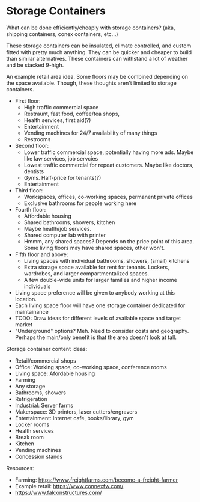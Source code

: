 # Storage Containers
What can be done efficiently/cheaply with storage containers? (aka, shipping containers, conex containers, etc...)

These storage containers can be insulated, climate controlled, and custom fitted with pretty much anything. They can be quicker and cheaper to build than similar alternatives. These containers can withstand a lot of weather and be stacked 9-high.

An example retail area idea. Some floors may be combined depending on the space available. Though, these thoughts aren't limited to storage containers.
- First floor:
    - High traffic commercial space
    - Restraunt, fast food, coffee/tea shops, 
    - Health services, first aid(?)
    - Entertainment
    - Vending machines for 24/7 availability of many things
    - Restrooms
- Second floor:
    - Lower traffic commercial space, potentially having more ads. Maybe like law services, job servcies
    - Lowest traffic commercial for repeat customers. Maybe like doctors, dentists
    - Gyms. Half-price for tenants(?)
    - Entertainment
- Third floor:
    - Workspaces, offices, co-working spaces, permanent private offices
    - Exclusive bathrooms for people working here
- Fourth floor:
    - Affordable housing
    - Shared bathrooms, showers, kitchen
    - Maybe heatlh/job services.
    - Shared computer lab with printer
    - Hmmm, any shared spaces? Depends on the price point of this area. Some living floors may have shared spaces, other won't.
- Fifth floor and above:
    - Living spaces with individual bathrooms, showers, (small) kitchens
    - Extra storage space available for rent for tenants. Lockers, wardrobes, and larger compartmentalized spaces.
    - A few double-wide units for larger families and higher income individuals
- Living space preference will be given to anybody working at this location.
- Each living space floor will have one storage container dedicated for maintainance
- TODO: Draw ideas for different levels of available space and target market
- "Underground" options? Meh. Need to consider costs and geography. Perhaps the main/only benefit is that the area doesn't look at tall.



Storage container content ideas:
- Retail/commercial shops
- Office: Working space, co-working space, conference rooms
- Living space: Afordable housing
- Farming
- Any storage
- Bathrooms, showers
- Refrigeration
- Industrial: Server farms
- Makerspace: 3D printers, laser cutters/engravers
- Entertainment: Internet cafe, books/library, gym
- Locker rooms
- Health services
- Break room
- Kitchen
- Vending machines
- Concession stands



Resources:
- Farming: https://www.freightfarms.com/become-a-freight-farmer
- Example retail: https://www.connexfw.com/
- https://www.falconstructures.com/
